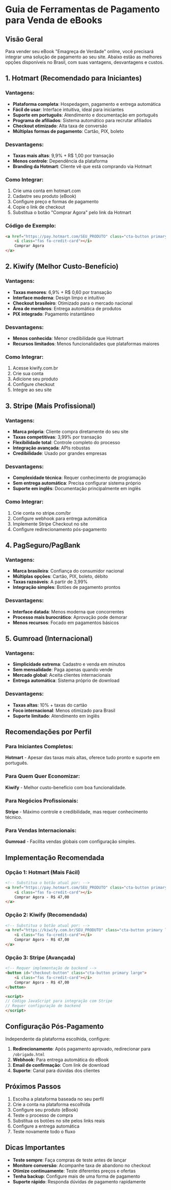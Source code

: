 # Guia de Ferramentas de Pagamento para Venda de eBooks

## Visão Geral

Para vender seu eBook "Emagreça de Verdade" online, você precisará integrar uma solução de pagamento ao seu site. Abaixo estão as melhores opções disponíveis no Brasil, com suas vantagens, desvantagens e custos.

## 1. Hotmart (Recomendado para Iniciantes)

### Vantagens:
- **Plataforma completa**: Hospedagem, pagamento e entrega automática
- **Fácil de usar**: Interface intuitiva, ideal para iniciantes
- **Suporte em português**: Atendimento e documentação em português
- **Programa de afiliados**: Sistema automático para recrutar afiliados
- **Checkout otimizado**: Alta taxa de conversão
- **Múltiplas formas de pagamento**: Cartão, PIX, boleto

### Desvantagens:
- **Taxas mais altas**: 9,9% + R$ 1,00 por transação
- **Menos controle**: Dependência da plataforma
- **Branding da Hotmart**: Cliente vê que está comprando via Hotmart

### Como Integrar:
1. Crie uma conta em hotmart.com
2. Cadastre seu produto (eBook)
3. Configure preço e formas de pagamento
4. Copie o link de checkout
5. Substitua o botão "Comprar Agora" pelo link da Hotmart

### Código de Exemplo:
```html
<a href="https://pay.hotmart.com/SEU_PRODUTO" class="cta-button primary large">
    <i class="fas fa-credit-card"></i>
    Comprar Agora
</a>
```

## 2. Kiwify (Melhor Custo-Benefício)

### Vantagens:
- **Taxas menores**: 6,9% + R$ 0,60 por transação
- **Interface moderna**: Design limpo e intuitivo
- **Checkout brasileiro**: Otimizado para o mercado nacional
- **Área de membros**: Entrega automática de produtos
- **PIX integrado**: Pagamento instantâneo

### Desvantagens:
- **Menos conhecida**: Menor credibilidade que Hotmart
- **Recursos limitados**: Menos funcionalidades que plataformas maiores

### Como Integrar:
1. Acesse kiwify.com.br
2. Crie sua conta
3. Adicione seu produto
4. Configure checkout
5. Integre ao seu site

## 3. Stripe (Mais Profissional)

### Vantagens:
- **Marca própria**: Cliente compra diretamente do seu site
- **Taxas competitivas**: 3,99% por transação
- **Flexibilidade total**: Controle completo do processo
- **Integração avançada**: APIs robustas
- **Credibilidade**: Usado por grandes empresas

### Desvantagens:
- **Complexidade técnica**: Requer conhecimento de programação
- **Sem entrega automática**: Precisa configurar sistema próprio
- **Suporte em inglês**: Documentação principalmente em inglês

### Como Integrar:
1. Crie conta no stripe.com/br
2. Configure webhook para entrega automática
3. Implemente Stripe Checkout no site
4. Configure redirecionamento pós-pagamento

## 4. PagSeguro/PagBank

### Vantagens:
- **Marca brasileira**: Confiança do consumidor nacional
- **Múltiplas opções**: Cartão, PIX, boleto, débito
- **Taxas razoáveis**: A partir de 3,99%
- **Integração simples**: Botões de pagamento prontos

### Desvantagens:
- **Interface datada**: Menos moderna que concorrentes
- **Processo mais burocrático**: Aprovação pode demorar
- **Menos recursos**: Focado em pagamentos básicos

## 5. Gumroad (Internacional)

### Vantagens:
- **Simplicidade extrema**: Cadastro e venda em minutos
- **Sem mensalidade**: Paga apenas quando vende
- **Mercado global**: Aceita clientes internacionais
- **Entrega automática**: Sistema próprio de download

### Desvantagens:
- **Taxas altas**: 10% + taxas do cartão
- **Foco internacional**: Menos otimizado para Brasil
- **Suporte limitado**: Atendimento em inglês

## Recomendações por Perfil

### Para Iniciantes Completos:
**Hotmart** - Apesar das taxas mais altas, oferece tudo pronto e suporte em português.

### Para Quem Quer Economizar:
**Kiwify** - Melhor custo-benefício com boa funcionalidade.

### Para Negócios Profissionais:
**Stripe** - Máximo controle e credibilidade, mas requer conhecimento técnico.

### Para Vendas Internacionais:
**Gumroad** - Facilita vendas globais com configuração simples.

## Implementação Recomendada

### Opção 1: Hotmart (Mais Fácil)
```html
<!-- Substitua o botão atual por: -->
<a href="https://pay.hotmart.com/SEU_PRODUTO" class="cta-button primary large">
    <i class="fas fa-credit-card"></i>
    Comprar Agora - R$ 47,00
</a>
```

### Opção 2: Kiwify (Recomendada)
```html
<!-- Substitua o botão atual por: -->
<a href="https://kiwify.com.br/SEU_PRODUTO" class="cta-button primary large">
    <i class="fas fa-credit-card"></i>
    Comprar Agora - R$ 47,00
</a>
```

### Opção 3: Stripe (Avançada)
```html
<!-- Requer implementação de backend -->
<button id="checkout-button" class="cta-button primary large">
    <i class="fas fa-credit-card"></i>
    Comprar Agora - R$ 47,00
</button>

<script>
// Código JavaScript para integração com Stripe
// Requer configuração de backend
</script>
```

## Configuração Pós-Pagamento

Independente da plataforma escolhida, configure:

1. **Redirecionamento**: Após pagamento aprovado, redirecionar para `/obrigado.html`
2. **Webhook**: Para entrega automática do eBook
3. **Email de confirmação**: Com link de download
4. **Suporte**: Canal para dúvidas dos clientes

## Próximos Passos

1. Escolha a plataforma baseada no seu perfil
2. Crie a conta na plataforma escolhida
3. Configure seu produto (eBook)
4. Teste o processo de compra
5. Substitua os botões no site pelos links reais
6. Configure a entrega automática
7. Teste novamente todo o fluxo

## Dicas Importantes

- **Teste sempre**: Faça compras de teste antes de lançar
- **Monitore conversão**: Acompanhe taxa de abandono no checkout
- **Otimize continuamente**: Teste diferentes preços e ofertas
- **Tenha backup**: Configure mais de uma forma de pagamento
- **Suporte rápido**: Responda dúvidas de pagamento rapidamente

